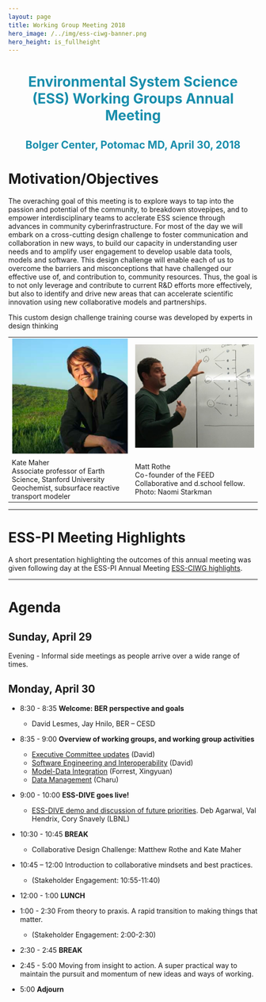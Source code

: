 ```yaml
---
layout: page
title: Working Group Meeting 2018
hero_image: /../img/ess-ciwg-banner.png
hero_height: is_fullheight
---
```


<h1 style="text-align:center;color:rgb(24,142,172)"> 
  Environmental System Science (ESS) Working Groups Annual Meeting 
</h1>
<h2 style="text-align:center;color:rgb(24,142,172)">
  Bolger Center, Potomac MD, April 30, 2018
</h2>

# Motivation/Objectives

The overaching goal of this meeting is to explore ways to tap into the passion and potential of the community, to breakdown stovepipes, and to empower interdisciplinary teams to acclerate ESS science through advances in community cyberinfrastructure.  For most of the day we will embark on a cross-cutting design challenge to foster communication and collaboration in new ways, to build our capacity in understanding user needs and to amplify user engagement to develop usable data tools, models and software. This design challenge will enable each of us to overcome the barriers and misconceptions that have challenged our effective use of, and contribution to, community resources. Thus, the goal is to not only leverage and contribute to current R&D efforts more effectively, but also to identify and drive new areas that can accelerate scientific innovation using new collaborative models and partnerships.

This custom design challenge training course was developed by experts in design thinking

<table>
<tbody>

<tr>
<td align=center valign=middle><img src="/events/working_group_meeting_2018/images/design-thinking-kate-maher.png" alt="Kate Maher" width="300px" height="100%"></td>
<td align=center valign=middle><img src="/events/working_group_meeting_2018/images/design-thinking-matt-rothe.png" alt="Matt Rothe" width="350px" height="100%" ></td>
</tr>

<tr>
<td align=left>Kate Maher <br>
Associate professor of Earth Science, Stanford University <br>
Geochemist, subsurface reactive transport modeler</td>
<td align=left>Matt Rothe <br>
Co-founder of the FEED Collaborative and d.school fellow. <br> Photo: Naomi Starkman </td>
</tr>

</tbody>
</table>


***

# ESS-PI Meeting Highlights

A short presentation highlighting the outcomes of this annual meeting was given following day at the ESS-PI Annual Meeting [ESS-CIWG highlights](/events/working_group_meeting_2018/CESD-CIWG_AnnualMeeting-recap_2018.pdf).

***

# Agenda

## Sunday, April 29

Evening - Informal side meetings as people arrive over a wide range of times.

## Monday, April 30

- 8:30 - 8:35 **Welcome: BER perspective and goals**
  - David Lesmes, Jay Hnilo, BER – CESD

- 8:35 - 9:00 **Overview of working groups, and working group activities**
  - [Executive Committee updates](/events/working_group_meeting_2018/CESD-CIWG_Overview_2018.pdf) (David)
  - [Software Engineering and Interoperability](/events/working_group_meeting_2018/CESD-CIWG_SE-Interoperability_2018.pdf) (David)
  - [Model-Data Integration](/events/working_group_meeting_2018/CESD-CIWG_Model-Data-Integration_2018.pdf) (Forrest, Xingyuan)
  - [Data Management](/events/working_group_meeting_2018/CESD-CIWG_Data-Management_2018.pdf) (Charu)

- 9:00 - 10:00 **ESS-DIVE goes live!**
  - [ESS-DIVE demo and discussion of future priorities](/events/working_group_meeting_2018/2018-05_ESS-DIVE_Cyberinfrastructure_Working_Group_Meeting.pdf). Deb Agarwal, Val Hendrix, Cory Snavely (LBNL)

- 10:30 - 10:45 **BREAK**
  - Collaborative Design Challenge: Matthew Rothe and Kate Maher

- 10:45 – 12:00 Introduction to collaborative mindsets and best practices.
  - (Stakeholder Engagement: 10:55-11:40)

- 12:00 - 1:00 **LUNCH**

- 1:00 - 2:30 From theory to praxis. A rapid transition to making things that matter.
  - (Stakeholder Engagement: 2:00-2:30)

- 2:30 - 2:45 **BREAK**

- 2:45 - 5:00 Moving from insight to action. A super practical way to maintain the pursuit and momentum of new ideas and ways of working.

- 5:00 **Adjourn**
